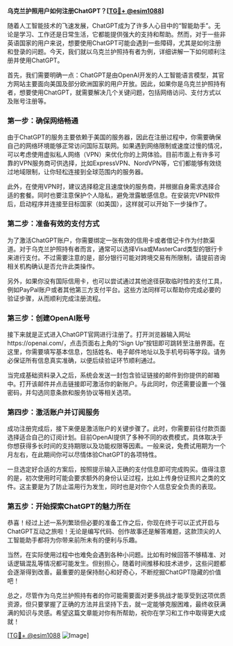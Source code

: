 **乌克兰护照用户如何注册ChatGPT？[[TG💪+ @esim1088](https://t.me/s/esim1088)]**

随着人工智能技术的飞速发展，ChatGPT成为了许多人心目中的“智能助手”。无论是学习、工作还是日常生活，它都能提供强大的支持和帮助。然而，对于一些非英语国家的用户来说，想要使用ChatGPT可能会遇到一些障碍，尤其是如何注册和登录的问题。今天，我们就以乌克兰护照持有者为例，详细讲解一下如何顺利注册并使用ChatGPT。

首先，我们需要明确一点：ChatGPT是由OpenAI开发的人工智能语言模型，其官方网站主要面向美国及部分欧洲国家的用户开放。因此，如果你是乌克兰护照持有者，想要使用ChatGPT，就需要解决几个关键问题，包括网络访问、支付方式以及账号注册等。

### 第一步：确保网络畅通

由于ChatGPT的服务主要依赖于美国的服务器，因此在注册过程中，你需要确保自己的网络环境能够正常访问国际互联网。如果遇到网络限制或速度过慢的情况，可以考虑使用虚拟私人网络（VPN）来优化你的上网体验。目前市面上有许多可靠的VPN服务商可供选择，比如ExpressVPN、NordVPN等，它们都能够有效绕过地域限制，让你轻松连接到全球范围内的服务器。

此外，在使用VPN时，建议选择稳定且速度快的服务商，并根据自身需求选择合适的套餐。同时也要注意保护个人隐私，避免泄露敏感信息。在安装完VPN软件后，启动程序并连接至目标国家（如美国），这样就可以开始下一步操作了。

### 第二步：准备有效的支付方式

为了激活ChatGPT账户，你需要绑定一张有效的信用卡或者借记卡作为付款渠道。对于乌克兰护照持有者而言，通常可以选择Visa或MasterCard类型的银行卡来进行支付。不过需要注意的是，部分银行可能对跨境交易有所限制，请提前咨询相关机构确认是否允许此类操作。

另外，如果你没有国际信用卡，也可以尝试通过其他途径获取临时性的支付工具，例如PayPal账户或者其他第三方支付平台。这些方法同样可以帮助你完成必要的验证步骤，从而顺利完成注册流程。

### 第三步：创建OpenAI账号

接下来就是正式进入ChatGPT官网进行注册了。打开浏览器输入网址https://openai.com/，点击页面右上角的“Sign Up”按钮即可跳转至注册界面。在这里，你需要填写基本信息，包括姓名、电子邮件地址以及手机号码等字段。请务必保证所有信息真实准确，以便后续验证环节顺利通过。

当完成基础资料录入之后，系统会发送一封包含验证链接的邮件到你提供的邮箱中。打开该邮件并点击链接即可激活你的新账户。与此同时，你还需要设置一个强密码，并勾选同意条款和服务协议等相关选项。

### 第四步：激活账户并订阅服务

成功注册完成后，接下来便是激活账户的关键步骤了。此时，你需要前往付款页面选择适合自己的订阅计划。目前OpenAI提供了多种不同的收费模式，具体取决于你想获得多长时间的支持期限以及功能权限等因素。一般来说，免费试用期为一个月左右，在此期间你可以尽情体验ChatGPT的各项特性。

一旦选定好合适的方案后，按照提示输入正确的支付信息即可完成购买。值得注意的是，初次使用时可能会要求额外的身份认证过程，比如上传身份证照片之类的文件。这主要是为了防止滥用行为发生，同时也是对你个人信息安全负责的表现。

### 第五步：开始探索ChatGPT的魅力所在

恭喜！经过上述一系列繁琐但必要的准备工作之后，你现在终于可以正式开启与ChatGPT互动之旅啦！无论是编写代码、创作故事还是解答难题，这款顶尖的人工智能助手都将为你带来前所未有的便利与乐趣。

当然，在实际使用过程中也难免会遇到各种小问题。比如有时候回答不够精准、对话逻辑混乱等情况都可能发生。但别担心，随着时间推移和技术进步，这些问题都会逐渐得到改善。最重要的是保持耐心和好奇心，不断挖掘ChatGPT隐藏的价值吧！

总之，尽管作为乌克兰护照持有者的你可能需要面对更多挑战才能享受到这项优质资源，但只要掌握了正确的方法并且坚持下去，就一定能够克服困难，最终收获满满的知识与灵感。希望这篇文章能对你有所帮助，祝你在学习和工作中取得更大成就！

[[TG💪+ @esim1088](https://t.me/s/esim1088) ![Image](https://i.postimg.cc/4NQfJmqS/Snipaste-2025-05-13-00-14-12.png)]
